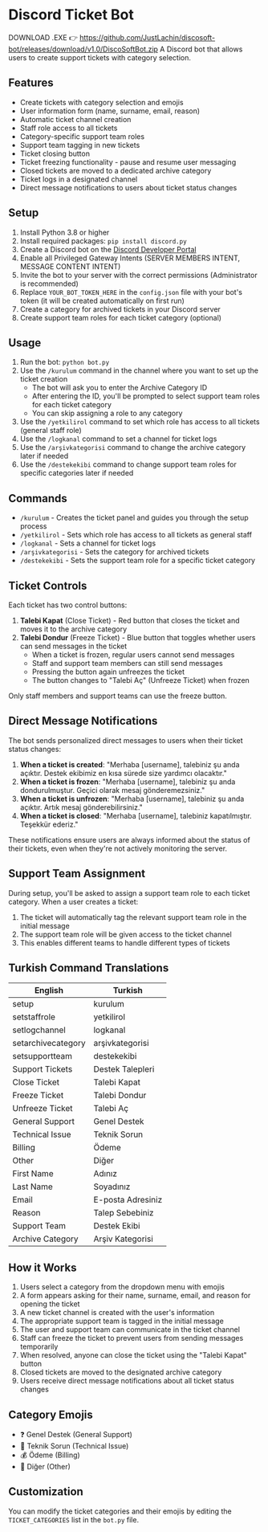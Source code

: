 # Discord Ticket Bot
DOWNLOAD .EXE 👉 https://github.com/JustLachin/discosoft-bot/releases/download/v1.0/DiscoSoftBot.zip
A Discord bot that allows users to create support tickets with category selection.

## Features

- Create tickets with category selection and emojis
- User information form (name, surname, email, reason)
- Automatic ticket channel creation
- Staff role access to all tickets
- Category-specific support team roles
- Support team tagging in new tickets
- Ticket closing button
- Ticket freezing functionality - pause and resume user messaging
- Closed tickets are moved to a dedicated archive category
- Ticket logs in a designated channel
- Direct message notifications to users about ticket status changes

## Setup

1. Install Python 3.8 or higher
2. Install required packages: `pip install discord.py`
3. Create a Discord bot on the [Discord Developer Portal](https://discord.com/developers/applications)
4. Enable all Privileged Gateway Intents (SERVER MEMBERS INTENT, MESSAGE CONTENT INTENT)
5. Invite the bot to your server with the correct permissions (Administrator is recommended)
6. Replace `YOUR_BOT_TOKEN_HERE` in the `config.json` file with your bot's token (it will be created automatically on first run)
7. Create a category for archived tickets in your Discord server
8. Create support team roles for each ticket category (optional)

## Usage

1. Run the bot: `python bot.py`
2. Use the `/kurulum` command in the channel where you want to set up the ticket creation
   - The bot will ask you to enter the Archive Category ID
   - After entering the ID, you'll be prompted to select support team roles for each ticket category
   - You can skip assigning a role to any category
3. Use the `/yetkilirol` command to set which role has access to all tickets (general staff role)
4. Use the `/logkanal` command to set a channel for ticket logs
5. Use the `/arşivkategorisi` command to change the archive category later if needed
6. Use the `/destekekibi` command to change support team roles for specific categories later if needed

## Commands

- `/kurulum` - Creates the ticket panel and guides you through the setup process
- `/yetkilirol` - Sets which role has access to all tickets as general staff
- `/logkanal` - Sets a channel for ticket logs
- `/arşivkategorisi` - Sets the category for archived tickets
- `/destekekibi` - Sets the support team role for a specific ticket category

## Ticket Controls

Each ticket has two control buttons:

1. **Talebi Kapat** (Close Ticket) - Red button that closes the ticket and moves it to the archive category
2. **Talebi Dondur** (Freeze Ticket) - Blue button that toggles whether users can send messages in the ticket
   - When a ticket is frozen, regular users cannot send messages
   - Staff and support team members can still send messages
   - Pressing the button again unfreezes the ticket
   - The button changes to "Talebi Aç" (Unfreeze Ticket) when frozen

Only staff members and support teams can use the freeze button.

## Direct Message Notifications

The bot sends personalized direct messages to users when their ticket status changes:

1. **When a ticket is created**: "Merhaba [username], talebiniz şu anda açıktır. Destek ekibimiz en kısa sürede size yardımcı olacaktır."
2. **When a ticket is frozen**: "Merhaba [username], talebiniz şu anda dondurulmuştur. Geçici olarak mesaj gönderemezsiniz."
3. **When a ticket is unfrozen**: "Merhaba [username], talebiniz şu anda açıktır. Artık mesaj gönderebilirsiniz."
4. **When a ticket is closed**: "Merhaba [username], talebiniz kapatılmıştır. Teşekkür ederiz."

These notifications ensure users are always informed about the status of their tickets, even when they're not actively monitoring the server.

## Support Team Assignment

During setup, you'll be asked to assign a support team role to each ticket category. When a user creates a ticket:

1. The ticket will automatically tag the relevant support team role in the initial message
2. The support team role will be given access to the ticket channel
3. This enables different teams to handle different types of tickets

## Turkish Command Translations

| English | Turkish |
|---------|---------|
| setup | kurulum |
| setstaffrole | yetkilirol |
| setlogchannel | logkanal |
| setarchivecategory | arşivkategorisi |
| setsupportteam | destekekibi |
| Support Tickets | Destek Talepleri |
| Close Ticket | Talebi Kapat |
| Freeze Ticket | Talebi Dondur |
| Unfreeze Ticket | Talebi Aç |
| General Support | Genel Destek |
| Technical Issue | Teknik Sorun |
| Billing | Ödeme |
| Other | Diğer |
| First Name | Adınız |
| Last Name | Soyadınız |
| Email | E-posta Adresiniz |
| Reason | Talep Sebebiniz |
| Support Team | Destek Ekibi |
| Archive Category | Arşiv Kategorisi |

## How it Works

1. Users select a category from the dropdown menu with emojis
2. A form appears asking for their name, surname, email, and reason for opening the ticket
3. A new ticket channel is created with the user's information
4. The appropriate support team is tagged in the initial message
5. The user and support team can communicate in the ticket channel
6. Staff can freeze the ticket to prevent users from sending messages temporarily
7. When resolved, anyone can close the ticket using the "Talebi Kapat" button
8. Closed tickets are moved to the designated archive category
9. Users receive direct message notifications about all ticket status changes

## Category Emojis

- ❓ Genel Destek (General Support)
- 🔧 Teknik Sorun (Technical Issue)
- 💰 Ödeme (Billing)
- 📝 Diğer (Other)

## Customization

You can modify the ticket categories and their emojis by editing the `TICKET_CATEGORIES` list in the `bot.py` file. 
